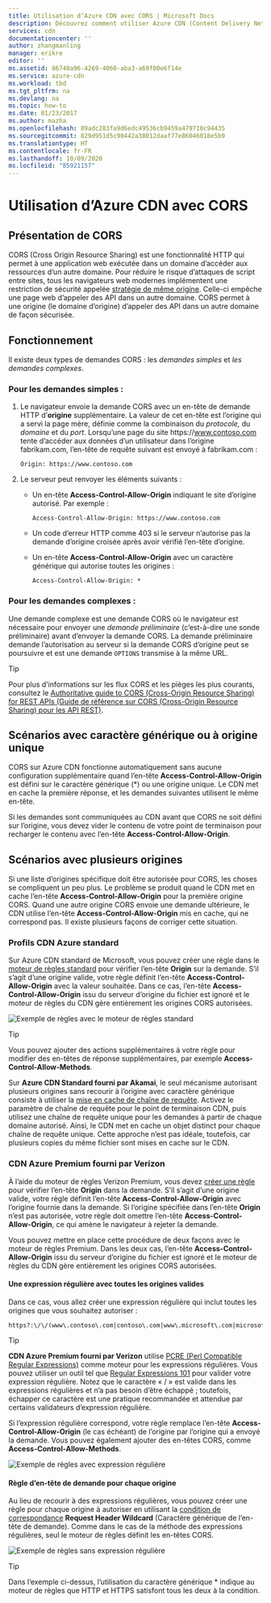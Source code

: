 ```yaml
---
title: Utilisation d’Azure CDN avec CORS | Microsoft Docs
description: Découvrez comment utiliser Azure CDN (Content Delivery Network) avec CORS (Cross-Origin Resource Sharing).
services: cdn
documentationcenter: ''
author: zhangmanling
manager: erikre
editor: ''
ms.assetid: 86740a96-4269-4060-aba3-a69f00e6f14e
ms.service: azure-cdn
ms.workload: tbd
ms.tgt_pltfrm: na
ms.devlang: na
ms.topic: how-to
ms.date: 01/23/2017
ms.author: mazha
ms.openlocfilehash: 89adc283fa9d6edc49536cb9459a479710c94435
ms.sourcegitcommit: 829d951d5c90442a38012daaf77e86046018e5b9
ms.translationtype: HT
ms.contentlocale: fr-FR
ms.lasthandoff: 10/09/2020
ms.locfileid: "85921157"
---
```

# <a name="using-azure-cdn-with-cors"></a>Utilisation d’Azure CDN avec CORS
## <a name="what-is-cors"></a>Présentation de CORS
CORS (Cross Origin Resource Sharing) est une fonctionnalité HTTP qui permet à une application web exécutée dans un domaine d’accéder aux ressources d’un autre domaine. Pour réduire le risque d’attaques de script entre sites, tous les navigateurs web modernes implémentent une restriction de sécurité appelée [stratégie de même origine](https://www.w3.org/Security/wiki/Same_Origin_Policy).  Celle-ci empêche une page web d’appeler des API dans un autre domaine.  CORS permet à une origine (le domaine d’origine) d’appeler des API dans un autre domaine de façon sécurisée.

## <a name="how-it-works"></a>Fonctionnement
Il existe deux types de demandes CORS : les *demandes simples* et *les demandes complexes*.

### <a name="for-simple-requests"></a>Pour les demandes simples :

1. Le navigateur envoie la demande CORS avec un en-tête de demande HTTP d’**origine** supplémentaire. La valeur de cet en-tête est l’origine qui a servi la page mère, définie comme la combinaison du *protocole,* du *domaine* et du *port*.  Lorsqu’une page du site https\://www.contoso.com tente d’accéder aux données d’un utilisateur dans l’origine fabrikam.com, l’en-tête de requête suivant est envoyé à fabrikam.com :

   `Origin: https://www.contoso.com`

2. Le serveur peut renvoyer les éléments suivants :

   * Un en-tête **Access-Control-Allow-Origin** indiquant le site d’origine autorisé. Par exemple :

     `Access-Control-Allow-Origin: https://www.contoso.com`

   * Un code d’erreur HTTP comme 403 si le serveur n’autorise pas la demande d’origine croisée après avoir vérifié l’en-tête d’origine.

   * Un en-tête **Access-Control-Allow-Origin** avec un caractère générique qui autorise toutes les origines :

     `Access-Control-Allow-Origin: *`

### <a name="for-complex-requests"></a>Pour les demandes complexes :

Une demande complexe est une demande CORS où le navigateur est nécessaire pour envoyer une *demande préliminaire* (c’est-à-dire une sonde préliminaire) avant d’envoyer la demande CORS. La demande préliminaire demande l’autorisation au serveur si la demande CORS d’origine peut se poursuivre et est une demande `OPTIONS` transmise à la même URL.

> [!TIP]
> Pour plus d’informations sur les flux CORS et les pièges les plus courants, consultez le [Authoritative guide to CORS (Cross-Origin Resource Sharing) for REST APIs (Guide de référence sur CORS (Cross-Origin Resource Sharing) pour les API REST)](https://www.moesif.com/blog/technical/cors/Authoritative-Guide-to-CORS-Cross-Origin-Resource-Sharing-for-REST-APIs/).
>
>

## <a name="wildcard-or-single-origin-scenarios"></a>Scénarios avec caractère générique ou à origine unique
CORS sur Azure CDN fonctionne automatiquement sans aucune configuration supplémentaire quand l’en-tête **Access-Control-Allow-Origin** est défini sur le caractère générique (*) ou une origine unique.  Le CDN met en cache la première réponse, et les demandes suivantes utilisent le même en-tête.

Si les demandes sont communiquées au CDN avant que CORS ne soit défini sur l’origine, vous devez vider le contenu de votre point de terminaison pour recharger le contenu avec l’en-tête **Access-Control-Allow-Origin**.

## <a name="multiple-origin-scenarios"></a>Scénarios avec plusieurs origines
Si une liste d’origines spécifique doit être autorisée pour CORS, les choses se compliquent un peu plus. Le problème se produit quand le CDN met en cache l’en-tête **Access-Control-Allow-Origin** pour la première origine CORS.  Quand une autre origine CORS envoie une demande ultérieure, le CDN utilise l’en-tête **Access-Control-Allow-Origin** mis en cache, qui ne correspond pas.  Il existe plusieurs façons de corriger cette situation.

### <a name="azure-cdn-standard-profiles"></a>Profils CDN Azure standard
Sur Azure CDN standard de Microsoft, vous pouvez créer une règle dans le [moteur de règles standard](cdn-standard-rules-engine-reference.md) pour vérifier l’en-tête **Origin** sur la demande. S’il s’agit d’une origine valide, votre règle définit l’en-tête **Access-Control-Allow-Origin** avec la valeur souhaitée. Dans ce cas, l’en-tête **Access-Control-Allow-Origin** issu du serveur d’origine du fichier est ignoré et le moteur de règles du CDN gère entièrement les origines CORS autorisées.

![Exemple de règles avec le moteur de règles standard](./media/cdn-cors/cdn-standard-cors.png)

> [!TIP]
> Vous pouvez ajouter des actions supplémentaires à votre règle pour modifier des en-têtes de réponse supplémentaires, par exemple **Access-Control-Allow-Methods**.
> 

Sur **Azure CDN Standard fourni par Akamai**, le seul mécanisme autorisant plusieurs origines sans recourir à l’origine avec caractère générique consiste à utiliser la [mise en cache de chaîne de requête](cdn-query-string.md). Activez le paramètre de chaîne de requête pour le point de terminaison CDN, puis utilisez une chaîne de requête unique pour les demandes à partir de chaque domaine autorisé. Ainsi, le CDN met en cache un objet distinct pour chaque chaîne de requête unique. Cette approche n’est pas idéale, toutefois, car plusieurs copies du même fichier sont mises en cache sur le CDN.  

### <a name="azure-cdn-premium-from-verizon"></a>CDN Azure Premium fourni par Verizon
À l’aide du moteur de règles Verizon Premium, vous devez [créer une règle](cdn-rules-engine.md) pour vérifier l’en-tête **Origin** dans la demande.  S’il s’agit d’une origine valide, votre règle définit l’en-tête **Access-Control-Allow-Origin** avec l’origine fournie dans la demande.  Si l’origine spécifiée dans l’en-tête **Origin** n’est pas autorisée, votre règle doit omettre l’en-tête **Access-Control-Allow-Origin**, ce qui amène le navigateur à rejeter la demande. 

Vous pouvez mettre en place cette procédure de deux façons avec le moteur de règles Premium. Dans les deux cas, l’en-tête **Access-Control-Allow-Origin** issu du serveur d’origine du fichier est ignoré et le moteur de règles du CDN gère entièrement les origines CORS autorisées.

#### <a name="one-regular-expression-with-all-valid-origins"></a>Une expression régulière avec toutes les origines valides
Dans ce cas, vous allez créer une expression régulière qui inclut toutes les origines que vous souhaitez autoriser : 

```http
https?:\/\/(www\.contoso\.com|contoso\.com|www\.microsoft\.com|microsoft.com\.com)$
```

> [!TIP]
> **CDN Azure Premium fourni par Verizon** utilise [PCRE (Perl Compatible Regular Expressions)](https://pcre.org/) comme moteur pour les expressions régulières.  Vous pouvez utiliser un outil tel que [Regular Expressions 101](https://regex101.com/) pour valider votre expression régulière.  Notez que le caractère « / » est valide dans les expressions régulières et n’a pas besoin d’être échappé ; toutefois, échapper ce caractère est une pratique recommandée et attendue par certains validateurs d’expression régulière.
> 
> 

Si l’expression régulière correspond, votre règle remplace l’en-tête **Access-Control-Allow-Origin** (le cas échéant) de l’origine par l’origine qui a envoyé la demande.  Vous pouvez également ajouter des en-têtes CORS, comme **Access-Control-Allow-Methods**.

![Exemple de règles avec expression régulière](./media/cdn-cors/cdn-cors-regex.png)

#### <a name="request-header-rule-for-each-origin"></a>Règle d’en-tête de demande pour chaque origine
Au lieu de recourir à des expressions régulières, vous pouvez créer une règle pour chaque origine à autoriser en utilisant la [condition de correspondance](/previous-versions/azure/mt757336(v=azure.100)#match-conditions) **Request Header Wildcard** (Caractère générique de l’en-tête de demande). Comme dans le cas de la méthode des expressions régulières, seul le moteur de règles définit les en-têtes CORS. 

![Exemple de règles sans expression régulière](./media/cdn-cors/cdn-cors-no-regex.png)

> [!TIP]
> Dans l’exemple ci-dessus, l’utilisation du caractère générique * indique au moteur de règles que HTTP et HTTPS satisfont tous les deux à la condition.
> 
> 



